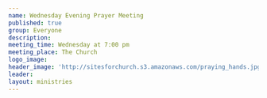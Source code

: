 ```yaml
---
name: Wednesday Evening Prayer Meeting
published: true
group: Everyone
description:
meeting_time: Wednesday at 7:00 pm
meeting_place: The Church
logo_image: 
header_image: 'http://sitesforchurch.s3.amazonaws.com/praying_hands.jpg'
leader: 
layout: ministries
---
```


